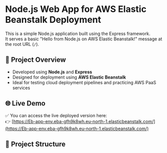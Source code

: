 # Node.js Web App for AWS Elastic Beanstalk Deployment

This is a simple Node.js application built using the Express framework.  
It serves a basic "Hello from Node.js on AWS Elastic Beanstalk!" message at the root URL (`/`).

## 🚀 Project Overview

- Developed using **Node.js** and **Express**
- Designed for deployment using **AWS Elastic Beanstalk**
- Ideal for testing cloud deployment pipelines and practicing AWS PaaS services

## 🌐 Live Demo

✅ You can access the live deployed version here:  
👉 [https://Eb-app-env.eba-gfh9k8wh.eu-north-1.elasticbeanstalk.com/](https://Eb-app-env.eba-gfh9k8wh.eu-north-1.elasticbeanstalk.com/)

## 📁 Project Structure

